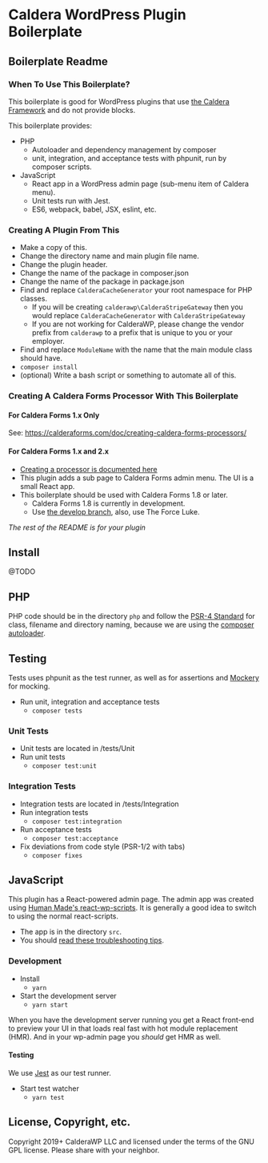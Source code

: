 # Caldera WordPress Plugin Boilerplate

## Boilerplate Readme

### When To Use This Boilerplate?
This boilerplate is good for WordPress plugins that use [the Caldera Framework](https://github.com/CalderaWP/caldera/) and do not provide blocks.

This boilerplate provides:

* PHP
    - Autoloader and dependency management by composer
    - unit, integration, and acceptance tests with phpunit, run by composer scripts.
* JavaScript
    - React app in a WordPress admin page (sub-menu item of Caldera menu).
    - Unit tests run with Jest.
    - ES6, webpack, babel, JSX, eslint, etc.   

### Creating A Plugin From This
* Make a copy of this.
* Change the directory name and main plugin file name.
* Change the plugin header.
* Change the name of the package in composer.json
* Change the name of the package in package.json
* Find and replace `CalderaCacheGenerator` your root namespace for PHP classes.
    - If you will be creating `calderawp\CalderaStripeGateway` then you would replace `CalderaCacheGenerator` with `CalderaStripeGateway`
    - If you are not working for CalderaWP, please change the vendor prefix from `calderawp` to a prefix that is unique to you or your employer.
* Find and replace `ModuleName` with the name that the main module class should have.
* `composer install`
* (optional) Write a bash script or something to automate all of this.

### Creating A Caldera Forms Processor With This Boilerplate
#### For Caldera Forms 1.x Only
See: https://calderaforms.com/doc/creating-caldera-forms-processors/

#### For Caldera Forms 1.x and 2.x
* [Creating a processor is documented here](https://github.com/CalderaWP/caldera/blob/master/docs/extending/form-processors.md)
* This plugin adds a sub page to Caldera Forms admin menu. The UI is a small React app.
* This boilerplate should be used with Caldera Forms 1.8 or later.
    - Caldera Forms 1.8 is currently in development.
    - Use [the develop branch](https://github.com/CalderaWP/Caldera-Forms/tree/develop), also, use The Force Luke.
    
*The rest of the README is for your plugin*

## Install
@TODO

## PHP
PHP code should be in the directory `php` and follow the [PSR-4 Standard](https://www.php-fig.org/psr/psr-4/) for class, filename and directory naming, because we are using the [composer autoloader](https://getcomposer.org/doc/01-basic-usage.md#autoloading).

## Testing
Tests uses phpunit as the test runner, as well as for assertions and [Mockery](http://docs.mockery.io/en/latest/) for mocking.

* Run unit, integration and acceptance tests
    - `composer tests`
    
### Unit Tests 
* Unit tests are located in /tests/Unit
* Run unit tests
    - `composer test:unit`
### Integration Tests
* Integration tests are located in /tests/Integration
* Run integration tests
    - `composer test:integration`
* Run acceptance tests
    - `composer test:acceptance`
* Fix deviations from code style (PSR-1/2 with tabs)
    - `composer fixes`

## JavaScript 
This plugin has a React-powered admin page. The admin app was created using [Human Made's react-wp-scripts](https://github.com/humanmade/react-wp-scripts). It is generally a good idea to switch to using the normal react-scripts.

* The app is in the directory `src`. 
* You should [read these troubleshooting tips](https://github.com/humanmade/react-wp-scripts#troubleshooting).


### Development
* Install
    - `yarn`
* Start the development server
    - `yarn start`
    
When you have the development server running you get a React front-end to preview your UI in that loads real fast with hot module replacement (HMR). And in your wp-admin page you *should* get HMR as well.

#### Testing
We use [Jest](https://jestjs.io) as our test runner.

* Start test watcher
    - `yarn test`


## License, Copyright, etc.
Copyright 2019+ CalderaWP LLC and licensed under the terms of the GNU GPL license. Please share with your neighbor.
